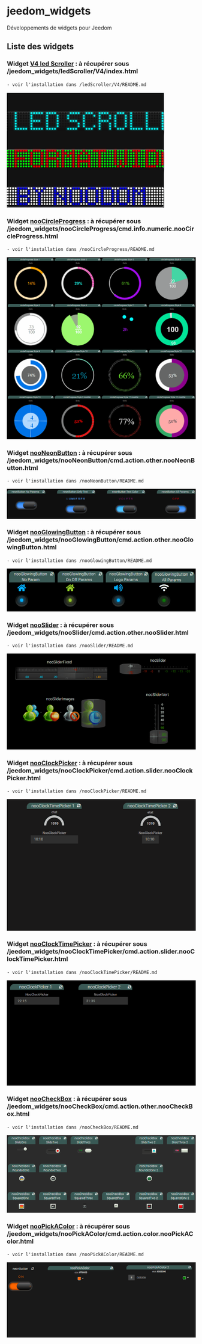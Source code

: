 # jeedom_widgets

Développements de widgets pour Jeedom

## Liste des widgets

### Widget [V4 led Scroller](./ledScroller/V4) : à récupérer sous /jeedom_widgets/ledScroller/V4/index.html

	- voir l'installation dans /ledScroller/V4/README.md

![](ledScroller/V4/doc/images/ledScroller.png) 

### Widget [nooCircleProgress](./nooCircleProgress) : à récupérer sous /jeedom_widgets/nooCircleProgress/cmd.info.numeric.nooCircleProgress.html

	- voir l'installation dans /nooCircleProgress/README.md

![](nooCircleProgress/doc/images/nooCircleProgress.gif) 

### Widget [nooNeonButton](./nooNeonButton) : à récupérer sous /jeedom_widgets/nooNeonButton/cmd.action.other.nooNeonButton.html

	- voir l'installation dans /nooNeonButton/README.md

![](nooNeonButton/doc/images/nooNeonButton.gif) 

### Widget [nooGlowingButton](./nooGlowingButton) : à récupérer sous /jeedom_widgets/nooGlowingButton/cmd.action.other.nooGlowingButton.html

	- voir l'installation dans /nooGlowingButton/README.md

![](nooGlowingButton/doc/images/nooGlowingButton.gif) 

### Widget [nooSlider](./nooSlider) : à récupérer sous /jeedom_widgets/nooSlider/cmd.action.other.nooSlider.html

	- voir l'installation dans /nooSlider/README.md

![](nooSlider/doc/images/nooSliderDemo.gif) 

### Widget [nooClockPicker](./nooClockPicker) : à récupérer sous /jeedom_widgets/nooClockPicker/cmd.action.slider.nooClockPicker.html

	- voir l'installation dans /nooClockPicker/README.md

![](nooClockTimePicker/doc/images/nooClockTimePickerDemo.gif) 

### Widget [nooClockTimePicker](./nooClockTimePicker) : à récupérer sous /jeedom_widgets/nooClockTimePicker/cmd.action.slider.nooClockTimePicker.html

	- voir l'installation dans /nooClockTimePicker/README.md

![](nooClockPicker/doc/images/nooClockPicker.gif) 

### Widget [nooCheckBox](./nooCheckBox) : à récupérer sous /jeedom_widgets/nooCheckBox/cmd.action.other.nooCheckBox.html

	- voir l'installation dans /nooCheckBox/README.md

![](nooCheckBox/doc/images/nooCheckBoxDemo.gif) 

### Widget [nooPickAColor](./nooPickAColor) : à récupérer sous /jeedom_widgets/nooPickAColor/cmd.action.color.nooPickAColor.html

	- voir l'installation dans /nooPickAColor/README.md

![](nooPickAColor/doc/images/nooPickAColorDemo.gif) 
